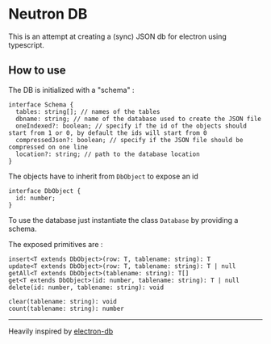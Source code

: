 # Neutron DB

This is an attempt at creating a (sync) JSON db for electron using typescript.

## How to use

The DB is initialized with a "schema" :

```
interface Schema {
  tables: string[]; // names of the tables
  dbname: string; // name of the database used to create the JSON file
  oneIndexed?: boolean; // specify if the id of the objects should start from 1 or 0, by default the ids will start from 0
  compressedJson?: boolean; // specify if the JSON file should be compressed on one line
  location?: string; // path to the database location
}
```

The objects have to inherit from `DbObject` to expose an id

```
interface DbObject {
  id: number;
}
```

To use the database just instantiate the class `Database` by providing a schema.

The exposed primitives are :

```
insert<T extends DbObject>(row: T, tablename: string): T
update<T extends DbObject>(row: T, tablename: string): T | null
getAll<T extends DbObject>(tablename: string): T[]
get<T extends DbObject>(id: number, tablename: string): T | null
delete(id: number, tablename: string): void

clear(tablename: string): void
count(tablename: string): number
```

---

Heavily inspired by [electron-db](https://github.com/alexiusacademia/electron-db)

